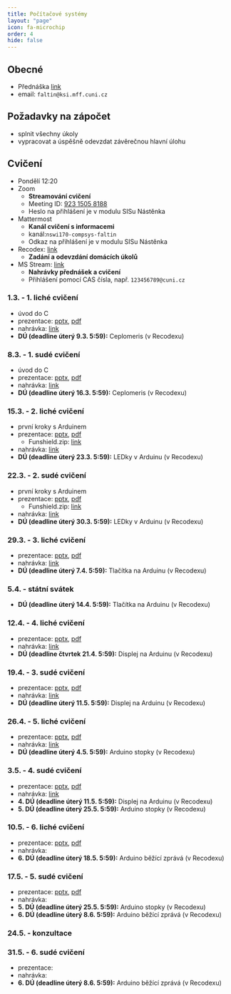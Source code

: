 ```yaml
---
title: Počítačové systémy
layout: "page"
icon: fa-microchip
order: 4
hide: false
---
```


## Obecné
- Přednáška [link](https://www.ksi.mff.cuni.cz/teaching/nswi170-web)
- email: `faltin@ksi.mff.cuni.cz`

## Požadavky na zápočet
- splnit všechny úkoly
- vypracovat a úspěšně odevzdat závěrečnou hlavní úlohu

## Cvičení
- Pondělí 12:20
- Zoom
  - **Streamování cvičení**
  - Meeting ID: [923 1505 8188](https://cuni-cz.zoom.us/j/92315058188)
  - Heslo na přihlášení je v modulu SISu Nástěnka
- Mattermost
  - **Kanál cvičení s informacemi**
  - kanál:`nswi170-compsys-faltin`
  - Odkaz na přihlášení je v modulu SISu Nástěnka
- Recodex: [link](https://recodex.mff.cuni.cz/)
  - **Zadání a odevzdání domácích úkolů**
- MS Stream: [link](https://web.microsoftstream.com)
  - **Nahrávky přednášek a cvičení**
  - Přihlášení pomocí CAS čísla, např. `123456789@cuni.cz`

### 1.3. - 1. liché cvičení
- úvod do C
- prezentace: [pptx](data/2020-21/cs/tf-cs-01-C.pptx), [pdf](data/2020-21/cs/tf-cs-01-C.pdf)
- nahrávka: [link](https://web.microsoftstream.com/video/160ff081-e4ef-4280-a351-95af31f49d83)
- **DÚ (deadline úterý 9.3. 5:59):** Ceplomeris (v Recodexu)

### 8.3. - 1. sudé cvičení
- úvod do C
- prezentace: [pptx](data/2020-21/cs/tf-cs-01b-C.pptx), [pdf](data/2020-21/cs/tf-cs-01b-C.pdf)
- nahrávka: [link](https://web.microsoftstream.com/video/f138ef3b-8c52-4a8f-85df-140c02e08cbd)
- **DÚ (deadline úterý 16.3. 5:59):** Ceplomeris (v Recodexu)

### 15.3. - 2. liché cvičení
- první kroky s Arduinem
- prezentace: [pptx](data/2020-21/cs/tf-cs-02.pptx), [pdf](data/2020-21/cs/tf-cs-02.pdf)
  - Funshield.zip: [link](https://www.ksi.mff.cuni.cz/teaching/nswi170-web/download/Funshield.zip)
- nahrávka: [link](https://web.microsoftstream.com/video/43108460-ae51-467d-9e11-1f9b85254d6f)
- **DÚ (deadline úterý 23.3. 5:59):** LEDky v Arduinu (v Recodexu)

### 22.3. - 2. sudé cvičení
- první kroky s Arduinem
- prezentace: [pptx](data/2020-21/cs/tf-cs-02.pptx), [pdf](data/2020-21/cs/tf-cs-02.pdf)
  - Funshield.zip: [link](https://www.ksi.mff.cuni.cz/teaching/nswi170-web/download/Funshield.zip)
- nahrávka: [link](https://web.microsoftstream.com/video/2305415d-3558-4bcd-bd36-12669d7d1f64)
- **DÚ (deadline úterý 30.3. 5:59):** LEDky v Arduinu (v Recodexu)

### 29.3. - 3. liché cvičení
- prezentace: [pptx](data/2020-21/cs/tf-cs-03a.pptx), [pdf](data/2020-21/cs/tf-cs-03a.pdf)
- nahrávka: [link](https://web.microsoftstream.com/video/119a3932-c008-49c0-b7dd-7a8441cf8353)
- **DÚ (deadline úterý 7.4. 5:59):** Tlačítka na Arduinu (v Recodexu)

### 5.4. - státní svátek
- **DÚ (deadline úterý 14.4. 5:59):** Tlačítka na Arduinu (v Recodexu)

### 12.4. - 4. liché cvičení
- prezentace: [pptx](data/2020-21/cs/tf-cs-04a.pptx), [pdf](data/2020-21/cs/tf-cs-04a.pdf)
- nahrávka: [link](https://web.microsoftstream.com/video/404f2d80-179d-499e-8645-f3bc1b7ed998)
- **DÚ (deadline čtvrtek 21.4. 5:59):** Displej na Arduinu (v Recodexu)

### 19.4. - 3. sudé cvičení
- prezentace: [pptx](data/2020-21/cs/tf-cs-03a.pptx), [pdf](data/2020-21/cs/tf-cs-03a.pdf)
- nahrávka: [link](https://web.microsoftstream.com/video/4f22cf3e-be55-4df6-94fa-0a504c04a086)
- **DÚ (deadline úterý 11.5. 5:59):** Displej na Arduinu (v Recodexu)

### 26.4. - 5. liché cvičení
- prezentace: [pptx](data/2020-21/cs/tf-cs-05a.pptx), [pdf](data/2020-21/cs/tf-cs-05a.pdf)
- nahrávka: [link](https://web.microsoftstream.com/video/4d5fc8e7-e1fa-4df4-bd78-957dd21ef2af)
- **DÚ (deadline úterý 4.5. 5:59):** Arduino stopky (v Recodexu)

### 3.5. - 4. sudé cvičení
- prezentace: [pptx](data/2020-21/cs/tf-cs-04b.pptx), [pdf](data/2020-21/cs/tf-cs-04b.pdf)
- nahrávka: [link](https://web.microsoftstream.com/video/f50ce08a-93de-4650-ac84-f82f5e4a2a36)
- **4. DÚ (deadline úterý 11.5. 5:59):** Displej na Arduinu (v Recodexu)
- **5. DÚ (deadline úterý 25.5. 5:59):** Arduino stopky (v Recodexu)

### 10.5. - 6. liché cvičení
- prezentace: [pptx](data/2020-21/cs/tf-cs-06a.pptx), [pdf](data/2020-21/cs/tf-cs-06a.pdf)
- nahrávka: 
- **6. DÚ (deadline úterý 18.5. 5:59):** Arduino běžící zprává (v Recodexu)

### 17.5. - 5. sudé cvičení
- prezentace: [pptx](data/2020-21/cs/tf-cs-05b.pptx), [pdf](data/2020-21/cs/tf-cs-05b.pdf)
- nahrávka: 
- **5. DÚ (deadline úterý 25.5. 5:59):** Arduino stopky (v Recodexu)
- **6. DÚ (deadline úterý 8.6. 5:59):** Arduino běžící zprává (v Recodexu)

### 24.5. - konzultace

### 31.5. - 6. sudé cvičení
- prezentace: 
- nahrávka: 
- **6. DÚ (deadline úterý 8.6. 5:59):** Arduino běžící zprává (v Recodexu)
